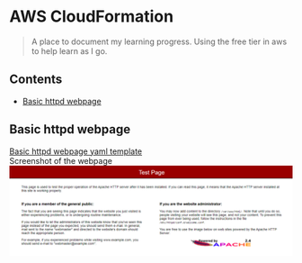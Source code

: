 # AWS CloudFormation
> A place to document my learning progress. Using the free tier in aws to help learn as I go.

## Contents
* [Basic httpd webpage](#basic-httpd-webpage)

## Basic httpd webpage
[Basic httpd webpage yaml template](../cloudformation/basic-cfn-httpd.yaml)  
Screenshot of the webpage  
![screenshot](/img/screenshot.png)
